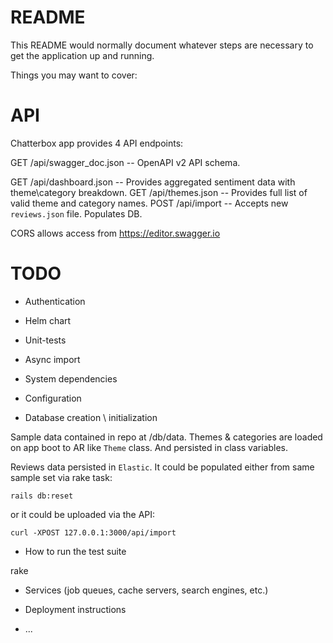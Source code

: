 # README

This README would normally document whatever steps are necessary to get the
application up and running.

Things you may want to cover:

# API

Chatterbox app provides 4 API endpoints:

GET /api/swagger_doc.json  -- OpenAPI v2 API schema.

GET /api/dashboard.json -- Provides aggregated sentiment data with theme\category breakdown.
GET /api/themes.json -- Provides full list of valid theme and category names.
POST /api/import  -- Accepts new `reviews.json` file. Populates DB.

CORS allows access from https://editor.swagger.io

# TODO

* Authentication
* Helm chart
* Unit-tests
* Async import

* System dependencies

* Configuration

* Database creation \ initialization

Sample data contained in repo at /db/data.
Themes & categories are loaded on app boot to AR like `Theme` class. And persisted in class variables.

Reviews data persisted in `Elastic`. It could be populated  either from same sample set via rake task:

`rails db:reset`

or it could be uploaded via the API:

`curl -XPOST 127.0.0.1:3000/api/import`

* How to run the test suite

rake

* Services (job queues, cache servers, search engines, etc.)

* Deployment instructions

* ...
